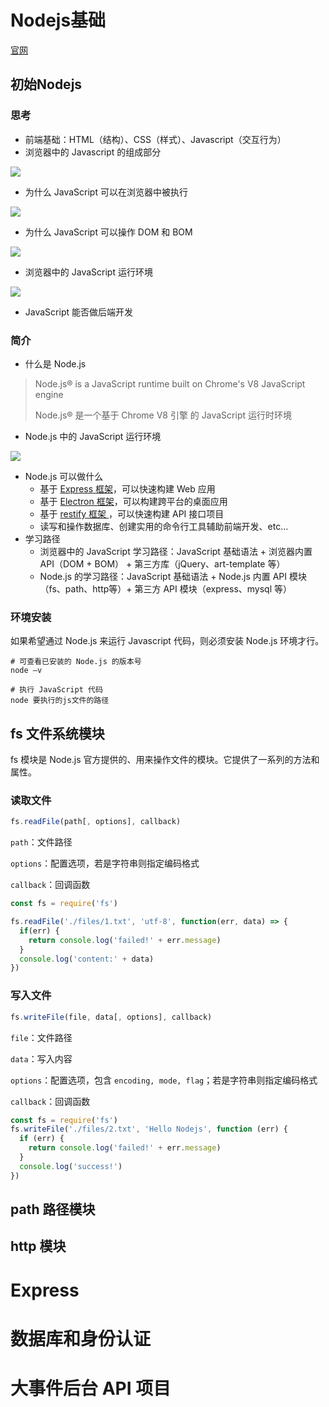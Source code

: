 

# Nodejs基础

[官网](https://nodejs.org/zh-cn/)



## 初始Nodejs

### 思考

- 前端基础：HTML（结构）、CSS（样式）、Javascript（交互行为）
- 浏览器中的 Javascript 的组成部分

![](https://notes2021.oss-cn-beijing.aliyuncs.com/2021/image-20221204103959356.png)



- 为什么 JavaScript 可以在浏览器中被执行

![](https://notes2021.oss-cn-beijing.aliyuncs.com/2021/image-20221204104636509.png)

- 为什么 JavaScript 可以操作 DOM 和 BOM

![](https://notes2021.oss-cn-beijing.aliyuncs.com/2021/image-20221204104940020.png)

- 浏览器中的 JavaScript 运行环境

![](https://notes2021.oss-cn-beijing.aliyuncs.com/2021/image-20221204105049799.png)

- JavaScript 能否做后端开发



### 简介

- 什么是 Node.js

> Node.js® is a JavaScript runtime built on Chrome's V8 JavaScript engine
>
> Node.js® 是一个基于 Chrome V8 引擎 的 JavaScript 运行时环境



- Node.js 中的 JavaScript 运行环境

![](https://notes2021.oss-cn-beijing.aliyuncs.com/2021/image-20221204105556619.png)



- Node.js 可以做什么
  - 基于 [Express 框架](http://www.expressjs.com.cn/)，可以快速构建 Web 应用
  - 基于 [Electron 框架](https://electronjs.org/)，可以构建跨平台的桌面应用
  - 基于 [restify 框架 ](http://restify.com/)，可以快速构建 API 接口项目
  - 读写和操作数据库、创建实用的命令行工具辅助前端开发、etc…
- 学习路径
  - 浏览器中的 JavaScript 学习路径：JavaScript 基础语法 + 浏览器内置 API（DOM + BOM） + 第三方库（jQuery、art-template 等）
  - Node.js 的学习路径：JavaScript 基础语法 + Node.js 内置 API 模块（fs、path、http等）+ 第三方 API 模块（express、mysql 等）
### 环境安装
如果希望通过 Node.js 来运行 Javascript 代码，则必须安装 Node.js 环境才行。

```shell
# 可查看已安装的 Node.js 的版本号
node –v

# 执行 JavaScript 代码
node 要执行的js文件的路径
```

## fs 文件系统模块
fs 模块是 Node.js 官方提供的、用来操作文件的模块。它提供了一系列的方法和属性。


### 读取文件

```javascript
fs.readFile(path[, options], callback)
```

`path`：文件路径

`options`：配置选项，若是字符串则指定编码格式

`callback`：回调函数



```javascript
const fs = require('fs')

fs.readFile('./files/1.txt', 'utf-8', function(err, data) => {
  if(err) {
    return console.log('failed!' + err.message)
  }
  console.log('content:' + data)
})

```





### 写入文件

```javascript
fs.writeFile(file, data[, options], callback)
```
`file`：文件路径

`data`：写入内容

`options`：配置选项，包含 `encoding, mode, flag`；若是字符串则指定编码格式

`callback`：回调函数

```javascript
const fs = require('fs')
fs.writeFile('./files/2.txt', 'Hello Nodejs', function (err) {
  if (err) {
    return console.log('failed!' + err.message)
  }
  console.log('success!')
})
```











## path 路径模块



## http 模块





# Express





# 数据库和身份认证





# 大事件后台 API 项目

























